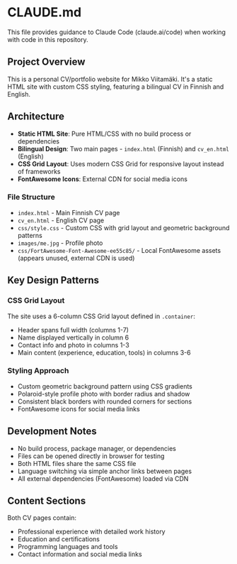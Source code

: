 # CLAUDE.md

This file provides guidance to Claude Code (claude.ai/code) when working with code in this repository.

## Project Overview

This is a personal CV/portfolio website for Mikko Viitamäki. It's a static HTML site with custom CSS styling, featuring a bilingual CV in Finnish and English.

## Architecture

- **Static HTML Site**: Pure HTML/CSS with no build process or dependencies
- **Bilingual Design**: Two main pages - `index.html` (Finnish) and `cv_en.html` (English)
- **CSS Grid Layout**: Uses modern CSS Grid for responsive layout instead of frameworks
- **FontAwesome Icons**: External CDN for social media icons

### File Structure

- `index.html` - Main Finnish CV page
- `cv_en.html` - English CV page  
- `css/style.css` - Custom CSS with grid layout and geometric background patterns
- `images/me.jpg` - Profile photo
- `css/FortAwesome-Font-Awesome-ee55c85/` - Local FontAwesome assets (appears unused, external CDN is used)

## Key Design Patterns

### CSS Grid Layout
The site uses a 6-column CSS Grid layout defined in `.container`:
- Header spans full width (columns 1-7)
- Name displayed vertically in column 6
- Contact info and photo in columns 1-3
- Main content (experience, education, tools) in columns 3-6

### Styling Approach
- Custom geometric background pattern using CSS gradients
- Polaroid-style profile photo with border radius and shadow
- Consistent black borders with rounded corners for sections
- FontAwesome icons for social media links

## Development Notes

- No build process, package manager, or dependencies
- Files can be opened directly in browser for testing
- Both HTML files share the same CSS file
- Language switching via simple anchor links between pages
- All external dependencies (FontAwesome) loaded via CDN

## Content Sections

Both CV pages contain:
- Professional experience with detailed work history
- Education and certifications
- Programming languages and tools
- Contact information and social media links